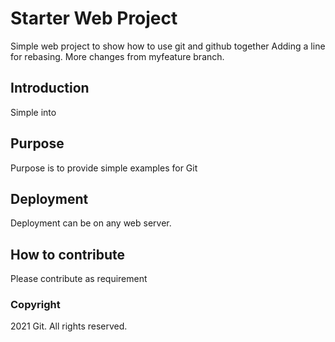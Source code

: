 # Starter Web Project

Simple web project to show how to use git and github together
Adding a line for rebasing. More changes from myfeature branch.
## Introduction

Simple into

## Purpose

Purpose is to provide simple examples for Git

## Deployment

Deployment can be on any web server.

## How to contribute
Please contribute as requirement

### Copyright
2021 Git. All rights reserved.